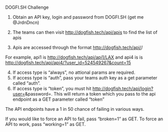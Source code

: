 DOGFI.SH Challenge
1.  Obtain an API key, login and password from DOGFI.SH
(get me @JrdnDncn)

2.  The teams can then visit http://dogfish.tech/api/apis to find the list of apis

3.  Apis are accessed through the format http://dogfish.tech/api/<endpoint>/<params>

For example, api1 is http://dogfish.tech/api/api1/LAX and api4 is is http://dogfish.tech/api/api4/?user_id=524549267&count=15

4.  If access type is “always”, no attional params are required.
5.  If access type is “auth”, pass your teams auth key as a get parameter called “auth”.
6.  If access type is “token”, you must hit http://dogfish.tech/api/login?user=<user>&password=<password>. This will return a token which you pass to the api endpoint as a GET parameter called “token”

The API endpoints have a 1 in 50 chance of failing in various ways. 

If you would like to force an API to fail, pass “broken=1” as GET. To force an API to work, pass “working=1” as GET.


